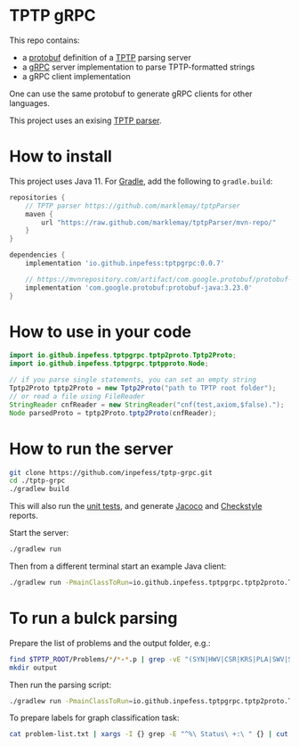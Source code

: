 # TPTP gRPC

This repo contains:
* a [protobuf](https://protobuf.dev/) definition of a [TPTP](https://tptp.org/) parsing server
* a [gRPC](https://grpc.io) server implementation to parse TPTP-formatted strings
* a gRPC client implementation

One can use the same protobuf to generate gRPC clients for other languages.

This project uses an exising [TPTP parser](https://github.com/marklemay/tptpParser).

# How to install

This project uses Java 11. For [Gradle](https://gradle.org/), add the following to `gradle.build`:

```Groovy
repositories {
    // TPTP parser https://github.com/marklemay/tptpParser
    maven {
        url "https://raw.github.com/marklemay/tptpParser/mvn-repo/"
    }
}

dependencies {
    implementation 'io.github.inpefess:tptpgrpc:0.0.7'

    // https://mvnrepository.com/artifact/com.google.protobuf/protobuf-java
    implementation 'com.google.protobuf:protobuf-java:3.23.0'
}
```

# How to use in your code

```Java
import io.github.inpefess.tptpgrpc.tptp2proto.Tptp2Proto;
import io.github.inpefess.tptpgrpc.tptpproto.Node;

// if you parse single statements, you can set an empty string
Tptp2Proto tptp2Proto = new Tptp2Proto("path to TPTP root folder");
// or read a file using FileReader
StringReader cnfReader = new StringReader("cnf(test,axiom,$false).");
Node parsedProto = tptp2Proto.tptp2Proto(cnfReader);
```

# How to run the server

```sh
git clone https://github.com/inpefess/tptp-grpc.git
cd ./tptp-grpc
./gradlew build
```

This will also run the [unit tests](https://junit.org/junit5/docs/current/user-guide/), and generate [Jacoco](https://www.jacoco.org/) and [Checkstyle](https://checkstyle.org/) reports.

Start the server:

```sh
./gradlew run
```

Then from a different terminal start an example Java client:

```sh
./gradlew run -PmainClassToRun=io.github.inpefess.tptpgrpc.tptp2proto.TptpGrpcClient
```

# To run a bulck parsing

Prepare the list of problems and the output folder, e.g.:

```sh
find $TPTP_ROOT/Problems/*/*-*.p | grep -vE "(SYN|HWV|CSR|KRS|PLA|SWV|SYO)" | xargs -I {} grep -LE "^%\ Status\ +: (Unknown|Open)" {} > problem-list.txt
mkdir output
```

Then run the parsing script:
```sh
./gradlew run -PmainClassToRun=io.github.inpefess.tptpgrpc.tptp2proto.Tptp2Proto --args="$TPTP_ROOT absolute_path_to_problem-list.txt absolute_path_to_output_folder"
```

To prepare labels for graph classification task:

```sh
cat problem-list.txt | xargs -I {} grep -E "^%\ Status\ +:\ " {} | cut -d ":" -f 2 | sed "s/ Satisfiable/0/" | sed "s/ Unsatisfiable/1/" > labels.txt
```
